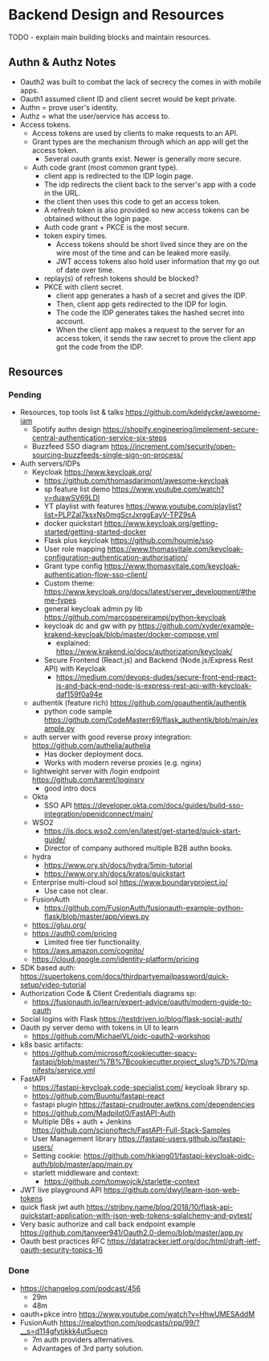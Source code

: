 # Backend Design and Resources

TODO - explain main building blocks and maintain resources.

## Authn & Authz Notes

- Oauth2 was built to combat the lack of secrecy the comes in with mobile apps.
- Oauth1 assumed client ID and client secret would be kept private.
- Authn = prove user's identity.
- Authz = what the user/service has access to.
- Access tokens.
  - Access tokens are used by clients to make requests to an API.
  - Grant types are the mechanism through which an app will get the access token.
    - Several oauth grants exist. Newer is generally more secure.
  - Auth code grant (most common grant type).
    - client app is redirected to the IDP login page.
    - The idp redirects the client back to the server's app with a code in the URL.
    - the client then uses this code to get an access token.
    - A refresh token is also provided so new access tokens can be obtained without the login page.
    - Auth code grant + PKCE is the most secure.
    - token expiry times.
      - Access tokens should be short lived since they are on the wire most of the time and can be leaked more easily.
      - JWT access tokens also hold user information that my go out of date over time.
    - replay(s) of refresh tokens should be blocked?
    - PKCE with client secret.
      - client app generates a hash of a secret and gives the IDP.
      - Then, client app gets redirected to the IDP for login.
      - The code the IDP generates takes the hashed secret into account.
      - When the client app makes a request to the server for an access token, it sends the raw secret to prove the client app got the code from the IDP.

## Resources

### Pending

- Resources, top tools list & talks <https://github.com/kdeldycke/awesome-iam>
  - Spotify authn design <https://shopify.engineering/implement-secure-central-authentication-service-six-steps>
  - Buzzfeed SSO diagram <https://increment.com/security/open-sourcing-buzzfeeds-single-sign-on-process/>
- Auth servers/IDPs
  - Keycloak <https://www.keycloak.org/>
    - <https://github.com/thomasdarimont/awesome-keycloak>
    - sp feature list demo <https://www.youtube.com/watch?v=duawSV69LDI>
    - YT playlist with features <https://www.youtube.com/playlist?list=PLPZal7ksxNs0mgScrJxrggEayV-TPZ9sA>
    - docker quickstart <https://www.keycloak.org/getting-started/getting-started-docker>
    - Flask plus keycloak <https://github.com/houmie/sso>
    - User role mapping <https://www.thomasvitale.com/keycloak-configuration-authentication-authorisation/>
    - Grant type config <https://www.thomasvitale.com/keycloak-authentication-flow-sso-client/>
    - Custom theme: <https://www.keycloak.org/docs/latest/server_development/#theme-types>
    - general keycloak admin py lib <https://github.com/marcospereirampj/python-keycloak>
    - keycloak dc and gw with py <https://github.com/xyder/example-krakend-keycloak/blob/master/docker-compose.yml>
      - explained: <https://www.krakend.io/docs/authorization/keycloak/>
    - Secure Frontend (React.js) and Backend (Node.js/Express Rest API) with Keycloak
      - <https://medium.com/devops-dudes/secure-front-end-react-js-and-back-end-node-js-express-rest-api-with-keycloak-daf159f0a94e>
  - authentik (feature rich) <https://github.com/goauthentik/authentik>
    - python code sample <https://github.com/CodeMasterr69/flask_authentik/blob/main/example.py>
  - auth server with good reverse proxy integration: <https://github.com/authelia/authelia>
    - Has docker deployment docs.
    - Works with modern reverse proxies (e.g. nginx)
  - lightweight server with /login endpoint <https://github.com/tarent/loginsrv>
    - good intro docs
  - Okta
    - SSO API <https://developer.okta.com/docs/guides/build-sso-integration/openidconnect/main/>
  - WSO2
    - <https://is.docs.wso2.com/en/latest/get-started/quick-start-guide/>
    - Director of company authored multiple B2B authn books.
  - hydra
    - <https://www.ory.sh/docs/hydra/5min-tutorial>
    - <https://www.ory.sh/docs/kratos/quickstart>
  - Enterprise multi-cloud sol <https://www.boundaryproject.io/>
    - Use case not clear.
  - FusionAuth
    - <https://github.com/FusionAuth/fusionauth-example-python-flask/blob/master/app/views.py>
  - <https://gluu.org/>
  - <https://auth0.com/pricing>
    - Limited free tier functionality.
  - <https://aws.amazon.com/cognito/>
  - <https://cloud.google.com/identity-platform/pricing>
- SDK based auth: <https://supertokens.com/docs/thirdpartyemailpassword/quick-setup/video-tutorial>
- Authorization Code & Client Credentials diagrams sp:
  - <https://fusionauth.io/learn/expert-advice/oauth/modern-guide-to-oauth>
- Social logins with Flask <https://testdriven.io/blog/flask-social-auth/>
- Oauth py server demo with tokens in UI to learn
  - <https://github.com/MichaelVL/oidc-oauth2-workshop>
- k8s basic artifacts:
  - <https://github.com/microsoft/cookiecutter-spacy-fastapi/blob/master/%7B%7Bcookiecutter.project_slug%7D%7D/manifests/service.yml>
- FastAPI
  - <https://fastapi-keycloak.code-specialist.com/> keycloak library sp.
  - <https://github.com/Buuntu/fastapi-react>
  - fastapi plugin <https://fastapi-crudrouter.awtkns.com/dependencies>
  - <https://github.com/Madpilot0/FastAPI-Auth>
  - Multiple DBs + auth + Jenkins <https://github.com/scionoftech/FastAPI-Full-Stack-Samples>
  - User Management library <https://fastapi-users.github.io/fastapi-users/>
  - Setting cookie: <https://github.com/hkiang01/fastapi-keycloak-oidc-auth/blob/master/app/main.py>
  - starlett middleware and context:
    - <https://github.com/tomwojcik/starlette-context>
- JWT live playground API <https://github.com/dwyl/learn-json-web-tokens>
- quick flask jwt auth <https://stribny.name/blog/2018/10/flask-api-quickstart-application-with-json-web-tokens-sqlalchemy-and-pytest/>
- Very basic authorize and call back endpoint example <https://github.com/tanveer941/Oauth2.0-demo/blob/master/app.py>
- Oauth best practices RFC <https://datatracker.ietf.org/doc/html/draft-ietf-oauth-security-topics-16>

### Done

- <https://changelog.com/podcast/456>
  - 29m
  - 48m
- oauth+pkce intro <https://www.youtube.com/watch?v=HhwUMESAddM>
- FusionAuth <https://realpython.com/podcasts/rpp/99/?__s=d114gfvtjkkk4ut5uecn>
  - 7m auth providers alternatives.
  - Advantages of 3rd party solution.
